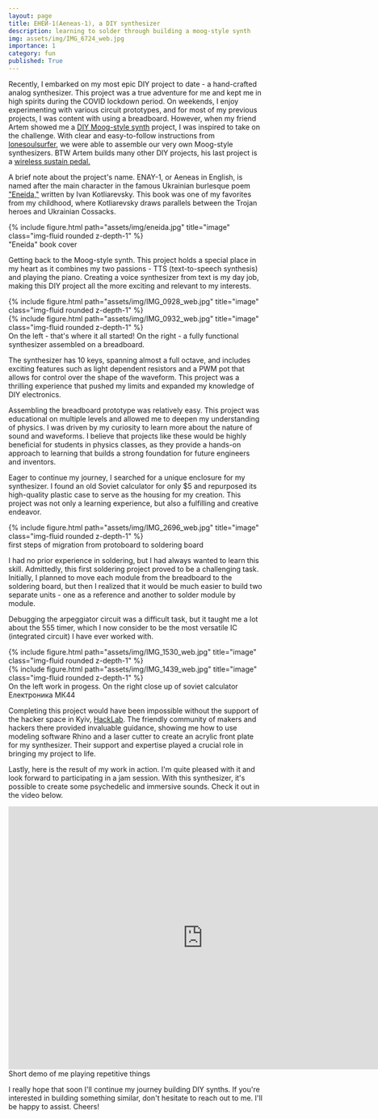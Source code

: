 ```yaml
---
layout: page
title: ЕНЕЙ-1(Aeneas-1), a DIY synthesizer
description: learning to solder through building a moog-style synth
img: assets/img/IMG_6724_web.jpg
importance: 1
category: fun
published: True
---
```


Recently, I embarked on my most epic DIY project to date - a hand-crafted analog synthesizer. This project was a true adventure for me and kept me in high spirits during the COVID lockdown period. On weekends, I enjoy experimenting with various circuit prototypes, and for most of my previous projects, I was content with using a breadboard. However, when my friend Artem showed me a [DIY Moog-style synth](https://www.instructables.com/Moog-Style-Synth/) project, I was inspired to take on the challenge. With clear and easy-to-follow instructions from [lonesoulsurfer](https://www.instructables.com/member/lonesoulsurfer/), we were able to assemble our very own Moog-style synthesizers. BTW Artem builds many other DIY projects, his last project is a [wireless sustain pedal.](https://twitter.com/iamTema/status/1620369431066210309?s=20&t=4fBbFuvxAryPLOpjkdRBWw)

A brief note about the project's name. ENAY-1, or Aeneas in English, is named after the main character in the famous Ukrainian burlesque poem ["Eneida,"](https://uk.wikipedia.org/wiki/%D0%95%D0%BD%D0%B5%D1%97%D0%B4%D0%B0_(%D0%9A%D0%BE%D1%82%D0%BB%D1%8F%D1%80%D0%B5%D0%B2%D1%81%D1%8C%D0%BA%D0%B8%D0%B9)) written by Ivan Kotliarevsky. This book was one of my favorites from my childhood, where Kotliarevsky draws parallels between the Trojan heroes and Ukrainian Cossacks.

<div class="row justify-content-sm-center">
    <div class="col-sm-4">
        {% include figure.html path="assets/img/eneida.jpg" title="image" class="img-fluid rounded z-depth-1" %}
    </div>
</div>
<div class="caption">
    "Eneida" book cover
</div>

Getting back to the Moog-style synth. This project holds a special place in my heart as it combines my two passions - TTS (text-to-speech synthesis) and playing the piano. Creating a voice synthesizer from text is my day job, making this DIY project all the more exciting and relevant to my interests.

<div class="row">
    <div class="col-sm mt-3 mt-md-0">
        {% include figure.html path="assets/img/IMG_0928_web.jpg" title="image" class="img-fluid rounded z-depth-1" %}
    </div>
    <div class="col-sm mt-3 mt-md-0">
        {% include figure.html path="assets/img/IMG_0932_web.jpg" title="image" class="img-fluid rounded z-depth-1" %}
    </div>

</div>
<div class="caption">
    On the left - that's where it all started! On the right - a fully functional synthesizer assembled on a breadboard.
</div>

The synthesizer has 10 keys, spanning almost a full octave, and includes exciting features such as light dependent resistors and a PWM pot that allows for control over the shape of the waveform. This project was a thrilling experience that pushed my limits and expanded my knowledge of DIY electronics.

Assembling the breadboard prototype was relatively easy. This project was educational on multiple levels and allowed me to deepen my understanding of physics. I was driven by my curiosity to learn more about the nature of sound and waveforms. I believe that projects like these would be highly beneficial for students in physics classes, as they provide a hands-on approach to learning that builds a strong foundation for future engineers and inventors.

Eager to continue my journey, I searched for a unique enclosure for my synthesizer. I found an old Soviet calculator for only $5 and repurposed its high-quality plastic case to serve as the housing for my creation. This project was not only a learning experience, but also a fulfilling and creative endeavor.

<div class="row">
    <div class="col-sm mt-3 mt-md-0">
        {% include figure.html path="assets/img/IMG_2696_web.jpg" title="image" class="img-fluid rounded z-depth-1" %}
    </div>
</div>
<div class="caption">
    first steps of migration from protoboard to soldering board
</div>

I had no prior experience in soldering, but I had always wanted to learn this skill. Admittedly, this first soldering project proved to be a challenging task. Initially, I planned to move each module from the breadboard to the soldering board, but then I realized that it would be much easier to build two separate units - one as a reference and another to solder module by module.

Debugging the arpeggiator circuit was a difficult task, but it taught me a lot about the 555 timer, which I now consider to be the most versatile IC (integrated circuit) I have ever worked with.

<div class="row">
    <div class="col-sm mt-3 mt-md-0">
        {% include figure.html path="assets/img/IMG_1530_web.jpg" title="image" class="img-fluid rounded z-depth-1" %}
    </div>
    <div class="col-sm mt-3 mt-md-0">
        {% include figure.html path="assets/img/IMG_1439_web.jpg" title="image" class="img-fluid rounded z-depth-1" %}
    </div>
</div>
<div class="caption">
    On the left work in progess. On the right close up of soviet calculator Електроника МК44
</div>

Completing this project would have been impossible without the support of the hacker space in Kyiv, [HackLab](https://www.facebook.com/HackLabKiev). The friendly community of makers and hackers there provided invaluable guidance, showing me how to use modeling software Rhino and a laser cutter to create an acrylic front plate for my synthesizer. Their support and expertise played a crucial role in bringing my project to life.


Lastly, here is the result of my work in action. I'm quite pleased with it and look forward to participating in a jam session. With this synthesizer, it's possible to create some psychedelic and immersive sounds. Check it out in the video below.

<div class="row justify-content-sm-center">
<iframe width="770" height="520" src="https://youtube.com/embed/sDyTO6rowH0?controls=0" title="YouTube video player" frameborder="0" allow="accelerometer; autoplay; clipboard-write; encrypted-media; gyroscope; picture-in-picture; web-share" allowfullscreen></iframe>
</div>
<div class="caption">
    Short demo of me playing repetitive things
</div>

I really hope that soon I'll continue my journey building DIY synths. If you're interested in building something similar, don't hesitate to reach out to me. I'll be happy to assist. Cheers!



